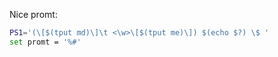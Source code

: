 Nice promt: 
```bash
PS1='(\[$(tput md)\]\t <\w>\[$(tput me)\]) $(echo $?) \$ '
set promt = '%#'
```